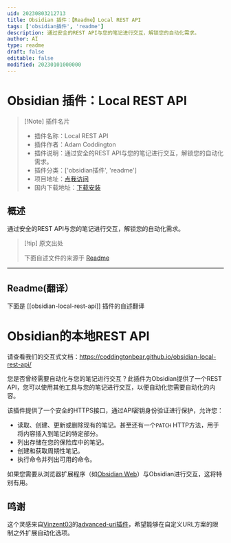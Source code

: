 ```yaml
---
uid: 20230803212713
title: Obsidian 插件：【Readme】Local REST API
tags: ['obsidian插件', 'readme']
description: 通过安全的REST API与您的笔记进行交互，解锁您的自动化需求。
author: AI
type: readme
draft: false
editable: false
modified: 20230101000000
---
```


# Obsidian 插件：Local REST API

> [!Note] 插件名片
> - 插件名称：Local REST API
> - 插件作者：Adam Coddington
> - 插件说明：通过安全的REST API与您的笔记进行交互，解锁您的自动化需求。
> - 插件分类：['obsidian插件', 'readme']
> - 项目地址：[点我访问](https://github.com/coddingtonbear/obsidian-local-rest-api)
> - 国内下载地址：[下载安装](https://pkmer.cn/products/plugin/pluginMarket/?obsidian-local-rest-api)

## 概述

通过安全的REST API与您的笔记进行交互，解锁您的自动化需求。



> [!tip] 原文出处
> 
>下面自述文件的来源于 [Readme](https://ghproxy.net/https://raw.githubusercontent.com/coddingtonbear/obsidian-local-rest-api/main/README.md)
> 

---

## Readme(翻译）

下面是 [[obsidian-local-rest-api]] 插件的自述翻译



# Obsidian的本地REST API

请查看我们的交互式文档：https://coddingtonbear.github.io/obsidian-local-rest-api/

您是否曾经需要自动化与您的笔记进行交互？此插件为Obsidian提供了一个REST API，您可以使用其他工具与您的笔记进行交互，以便自动化您需要自动化的内容。

该插件提供了一个安全的HTTPS接口，通过API密钥身份验证进行保护，允许您：

- 读取、创建、更新或删除现有的笔记。甚至还有一个`PATCH` HTTP方法，用于将内容插入到笔记的特定部分。
- 列出存储在您的保险库中的笔记。
- 创建和获取周期性笔记。
- 执行命令并列出可用的命令。

如果您需要从浏览器扩展程序（如[Obsidian Web](https://chrome.google.com/webstore/detail/obsidian-web/edoacekkjanmingkbkgjndndibhkegad)）与Obsidian进行交互，这将特别有用。

## 鸣谢

这个灵感来自[Vinzent03](https://github.com/Vinzent03)的[advanced-uri插件](https://github.com/Vinzent03/obsidian-advanced-uri)，希望能够在自定义URL方案的限制之外扩展自动化选项。



